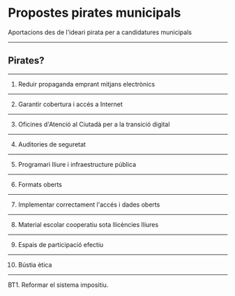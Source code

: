 # Propostes pirates municipals

Aportacions des de l'ideari pirata per a candidatures municipals

---

## Pirates?



---

1. Reduir propaganda emprant mitjans electrònics

---

2. Garantir cobertura i accés a Internet

---

3. Oficines d'Atenció al Ciutadà per a la transició digital

---

4. Auditories de seguretat

---

5. Programari lliure i infraestructure pública

---

6. Formats oberts

---

7. Implementar correctament l'accés i dades oberts

---

8. Material escolar cooperatiu sota llicències lliures

---

9. Espais de participació efectiu

---

10. Bústia ètica

---

BT1. Reformar el sistema impositiu.
